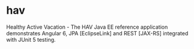 # hav
Healthy Active Vacation - The HAV Java EE reference application demonstrates Angular 6, JPA [EclipseLink] and REST [JAX-RS] integrated with JUnit 5 testing.
